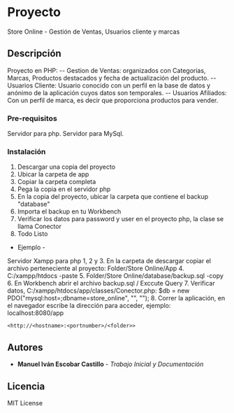 # Proyecto

Store Online - Gestión de Ventas, Usuarios cliente y marcas

## Descripción

Proyecto en PHP:
  -- Gestion de Ventas: organizados con Categorias, Marcas, Productos destacados y fecha de actualización del producto.
  -- Usuarios Cliente: Usuario conocido con un perfil en la base de datos y anónimo de la aplicación cuyos datos son temporales.
  -- Usuarios Afiliados: Con un perfil de marca, es decir que proporciona productos para vender.

### Pre-requisitos

Servidor para php.
Servidor para MySql.

### Instalación

1. Descargar una copia del proyecto
2. Ubicar la carpeta de app
3. Copiar la carpeta completa
4. Pega la copia en el servidor php
5. En la copia del proyecto, ubicar la carpeta que contiene el backup "database"
6. Importa el backup en tu Workbench
7. Verificar los datos para password y user en el proyecto php, la clase se llama Conector
8. Todo Listo

- Ejemplo -

Servidor Xampp para php
1, 2 y 3. En la carpeta de descargar copiar el archivo perteneciente al proyecto: Folder/Store Online/App
4. C:/xampp/htdocs -paste
5. Folder/Store Online/database/backup.sql -copy
6. En Workbench abrir el archivo backup.sql / Exccute Query
7. Verificar datos, C:/xampp/htdocs/app/classes/Conector.php: $db = new PDO("mysql:host=<hostname>;dbname=store_online", "<user>", "<password>");
8. Correr la aplicación, en el navegador escribe la dirección para acceder, ejemplo: localhost:8080/app  

    <http://<hostname>:<portnumber>/<folder>>

## Autores

* **Manuel Iván Escobar Castillo** - *Trabajo Inicial y Documentación*

## Licencia
MIT License
